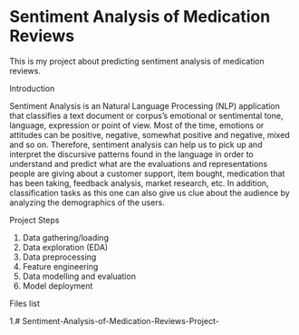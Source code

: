 # Sentiment Analysis of Medication Reviews

This is my project about predicting sentiment analysis of medication reviews.

Introduction

Sentiment Analysis is an Natural Language Processing (NLP) application that classifies a text document or corpus’s emotional or sentimental tone, language, expression or point of view. Most of the time, emotions or attitudes can be positive, negative, somewhat positive and negative, mixed and so on. Therefore, sentiment analysis can help us to pick up and interpret the discursive patterns found in the language in order to understand and predict what are the evaluations and representations people are giving about a customer support, item bought, medication that has been taking, feedback analysis, market research, etc. In addition, classification tasks as this one can also give us clue about the audience by analyzing the demographics of the users.

Project Steps

1. Data gathering/loading
2. Data exploration (EDA)
3. Data preprocessing
4. Feature engineering
5. Data modelling and evaluation
6. Model deployment

Files list

1.# Sentiment-Analysis-of-Medication-Reviews-Project-
